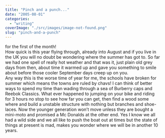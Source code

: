 ```yaml
---
title: "Pinch and a punch..."
date: "2005-08-01"
categories: 
  - "writing"
coverImage: "./src/images/image-not-found.png"
slug: "pinch-and-a-punch"
---
```


for the first of the month!  
How quick is this year flying through, already into August and if you live in the UK you will no doubt be wondering where the summer has got to. So far we had one spell of really hot weather and that was it, just plain old grey days from then, about time it warmed up and gave you something to smile about before those cooler September days creep up on you.  
Any way this is the worse time of year for me, the schools have broken for summer which means the towns are ruled by chavs! I can think of better ways to spend my time than wading through a sea of Burberry caps and Reebok Classics. What ever happened to jumping on your bike and riding for 3 hours no stop to see how far you can get, then find a wood some where and build a unstable structure with nothing but branches and shoe-laces. Now the younger generation won’t move unless they are bought a mini-moto and promised a Mc Donalds at the other end. Yes I know we all had a wild side and we all like to push the boat out at times but the state of things at present is mad, makes you wonder where we will be in another 10 years.
